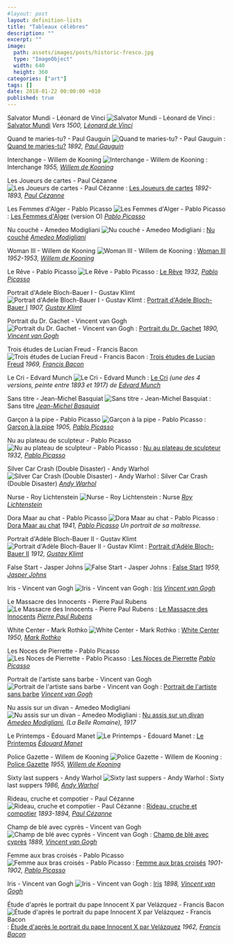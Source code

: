 ```yaml
---
#layout: post
layout: definition-lists
title: "Tableaux célèbres"
description: ""
excerpt: ""
image:
  path: assets/images/posts/historic-fresco.jpg
  type: "ImageObject"
  width: 640
  height: 360
categories: ["art"]
tags: []
date: 2018-01-22 00:00:00 +010
published: true
---
```


Salvator Mundi - Léonard de Vinci ![Salvator Mundi - Léonard de Vinci](https://upload.wikimedia.org/wikipedia/commons/5/5c/Leonardo_da_Vinci%2C_Salvator_Mundi%2C_c.1500%2C_oil_on_walnut%2C_45.4_%C3%97_65.6_cm.jpg)
: [Salvator Mundi](https://fr.wikipedia.org/wiki/Salvator_Mundi_(L%C3%A9onard_de_Vinci))
*Vers 1500, [Léonard de Vinci](https://fr.wikipedia.org/wiki/L%C3%A9onard_de_Vinci)*

Quand te maries-tu? - Paul Gauguin ![Quand te maries-tu? - Paul Gauguin](https://upload.wikimedia.org/wikipedia/commons/b/bd/Paul_Gauguin%2C_Nafea_Faa_Ipoipo%3F_%28When_Will_You_Marry%3F%29_1892%2C_oil_on_canvas%2C_101_x_77_cm.jpg)
: [Quand te maries-tu?](https://fr.wikipedia.org/wiki/Quand_te_maries-tu_%3F)
*1892, [Paul Gauguin](https://fr.wikipedia.org/wiki/Paul_Gauguin)*

Interchange - Willem de Kooning ![Interchange - Willem de Kooning]()
: Interchange
*1955, [Willem de Kooning](https://fr.wikipedia.org/wiki/Willem_de_Kooning)*

Les Joueurs de cartes - Paul Cézanne ![Les Joueurs de cartes - Paul Cézanne]()
: [Les Joueurs de cartes](https://fr.wikipedia.org/wiki/Les_Joueurs_de_cartes_(C%C3%A9zanne))
*1892-1893, [Paul Cézanne](https://fr.wikipedia.org/wiki/Paul_C%C3%A9zanne)*

Les Femmes d'Alger - Pablo Picasso ![Les Femmes d'Alger - Pablo Picasso]()
: [Les Femmes d'Alger](https://fr.wikipedia.org/wiki/Les_Femmes_d%27Alger) (version O)
*[Pablo Picasso](https://fr.wikipedia.org/wiki/Pablo_Picasso)*

Nu couché - Amedeo Modigliani ![Nu couché - Amedeo Modigliani]()
: [Nu couché](https://commons.wikimedia.org/wiki/File:Modigliani_-_Nu_couch%C3%A9.jpg)
*[Amedeo Modigliani](https://fr.wikipedia.org/wiki/Amedeo_Modigliani)*

Woman III - Willem de Kooning ![Woman III - Willem de Kooning]()
: [Woman III](https://fr.wikipedia.org/wiki/Woman_III)
*1952-1953, [Willem de Kooning](https://fr.wikipedia.org/wiki/Willem_de_Kooning)*

Le Rêve - Pablo Picasso ![Le Rêve - Pablo Picasso]()
: [Le Rêve](https://fr.wikipedia.org/wiki/Le_R%C3%AAve_(Picasso))
*1932, [Pablo Picasso](https://fr.wikipedia.org/wiki/Pablo_Picasso)*

Portrait d'Adele Bloch-Bauer I - Gustav Klimt ![Portrait d'Adele Bloch-Bauer I - Gustav Klimt]()
: [Portrait d'Adele Bloch-Bauer I](https://fr.wikipedia.org/wiki/Portrait_d%27Adele_Bloch-Bauer_I)
*1907, [Gustav Klimt](https://fr.wikipedia.org/wiki/Gustav_Klimt)*

Portrait du Dr. Gachet - Vincent van Gogh ![Portrait du Dr. Gachet - Vincent van Gogh]()
: [Portrait du Dr. Gachet](https://fr.wikipedia.org/wiki/Portrait_du_Dr._Gachet)
*1890, [Vincent van Gogh](https://fr.wikipedia.org/wiki/Vincent_van_Gogh)*

Trois études de Lucian Freud - Francis Bacon ![Trois études de Lucian Freud - Francis Bacon]()
: [Trois études de Lucian Freud](https://fr.wikipedia.org/wiki/Trois_%C3%A9tudes_de_Lucian_Freud)
*1969, [Francis Bacon](https://fr.wikipedia.org/wiki/Francis_Bacon_(peintre))*

Le Cri - Edvard Munch ![Le Cri - Edvard Munch]()
: [Le Cri](https://fr.wikipedia.org/wiki/Le_Cri)
*(une des 4 versions, peinte entre 1893 et 1917) de [Edvard Munch](https://fr.wikipedia.org/wiki/Edvard_Munch)*

Sans titre - Jean-Michel Basquiat ![Sans titre - Jean-Michel Basquiat]()
: Sans titre
*[Jean-Michel Basquiat](https://fr.wikipedia.org/wiki/Jean-Michel_Basquiat)*

Garçon à la pipe - Pablo Picasso ![Garçon à la pipe - Pablo Picasso]()
: [Garçon à la pipe](https://fr.wikipedia.org/wiki/Gar%C3%A7on_%C3%A0_la_pipe)
*1905, [Pablo Picasso](https://fr.wikipedia.org/wiki/Pablo_Picasso)*

Nu au plateau de sculpteur - Pablo Picasso ![Nu au plateau de sculpteur - Pablo Picasso]()
: [Nu au plateau de sculpteur](https://fr.wikipedia.org/wiki/Nu_au_plateau_de_sculpteur)
*1932, [Pablo Picasso](https://fr.wikipedia.org/wiki/Pablo_Picasso)*

Silver Car Crash (Double Disaster) - Andy Warhol ![Silver Car Crash (Double Disaster) - Andy Warhol]()
: Silver Car Crash (Double Disaster)
*[Andy Warhol](https://fr.wikipedia.org/wiki/Andy_Warhol)*

Nurse - Roy Lichtenstein ![Nurse - Roy Lichtenstein]()
: Nurse
*[Roy Lichtenstein](https://fr.wikipedia.org/wiki/Roy_Lichtenstein)*

Dora Maar au chat - Pablo Picasso ![Dora Maar au chat - Pablo Picasso]()
: [Dora Maar au chat](https://fr.wikipedia.org/wiki/Dora_Maar_au_chat)
*1941, [Pablo Picasso](https://fr.wikipedia.org/wiki/Pablo_Picasso) Un portrait de sa maîtresse.*

Portrait d'Adèle Bloch-Bauer II - Gustav Klimt ![Portrait d'Adèle Bloch-Bauer II - Gustav Klimt]()
: [Portrait d'Adèle Bloch-Bauer II](https://fr.wikipedia.org/wiki/Portrait_d%27Ad%C3%A8le_Bloch-Bauer_II)
*1912, [Gustav Klimt](https://fr.wikipedia.org/wiki/Gustav_Klimt)*

False Start - Jasper Johns ![False Start - Jasper Johns]()
: [False Start](/w/index.php?title=False_Start&amp;action=edit&amp;redlink=1)
*1959, [Jasper Johns](https://fr.wikipedia.org/wiki/Jasper_Johns)*

Iris - Vincent van Gogh ![Iris - Vincent van Gogh]()
: [Iris](https://fr.wikipedia.org/wiki/Iris_(Van_Gogh))
*[Vincent van Gogh](https://fr.wikipedia.org/wiki/Vincent_van_Gogh)*

Le Massacre des Innocents - Pierre Paul Rubens ![Le Massacre des Innocents - Pierre Paul Rubens]()
: [Le Massacre des Innocents](https://fr.wikipedia.org/wiki/Le_Massacre_des_Innocents_(Rubens))
*[Pierre Paul Rubens](https://fr.wikipedia.org/wiki/Pierre_Paul_Rubens)*

White Center - Mark Rothko ![White Center - Mark Rothko]()
: [White Center](/w/index.php?title=White_Center&amp;action=edit&amp;redlink=1)
*1950, [Mark Rothko](https://fr.wikipedia.org/wiki/Mark_Rothko)*

Les Noces de Pierrette - Pablo Picasso ![Les Noces de Pierrette - Pablo Picasso]()
: [Les Noces de Pierrette](https://fr.wikipedia.org/wiki/Les_Noces_de_Pierrette)
*[Pablo Picasso](https://fr.wikipedia.org/wiki/Pablo_Picasso)*

Portrait de l'artiste sans barbe - Vincent van Gogh ![Portrait de l'artiste sans barbe - Vincent van Gogh]()
: [Portrait de l'artiste sans barbe](https://fr.wikipedia.org/wiki/Portrait_de_l%27artiste_sans_barbe)
*[Vincent van Gogh](https://fr.wikipedia.org/wiki/Vincent_van_Gogh)*

Nu assis sur un divan - Amedeo Modigliani ![Nu assis sur un divan - Amedeo Modigliani]()
: [Nu assis sur un divan](/w/index.php?title=Nu_assis_sur_un_divan&amp;action=edit&amp;redlink=1)
*[Amedeo Modigliani](https://fr.wikipedia.org/wiki/Amedeo_Modigliani), (La Belle Romaine), 1917*

Le Printemps - Édouard Manet ![Le Printemps - Édouard Manet]()
: [Le Printemps](/w/index.php?title=Le_Printemps_(peinture)&amp;action=edit&amp;redlink=1)
*[Édouard Manet](https://fr.wikipedia.org/wiki/%C3%89douard_Manet)*

Police Gazette - Willem de Kooning ![Police Gazette - Willem de Kooning]()
: [Police Gazette](https://fr.wikipedia.org/wiki/Police_Gazette)
*1955, [Willem de Kooning](https://fr.wikipedia.org/wiki/Willem_de_Kooning)*

Sixty last suppers - Andy Warhol ![Sixty last suppers - Andy Warhol]()
: Sixty last suppers
*1986, [Andy Warhol](https://fr.wikipedia.org/wiki/Andy_Warhol)*

Rideau, cruche et compotier - Paul Cézanne ![Rideau, cruche et compotier - Paul Cézanne]()
: [Rideau, cruche et compotier](/w/index.php?title=Rideau,_cruche_et_compotier&amp;action=edit&amp;redlink=1)
*1893-1894, [Paul Cézanne](https://fr.wikipedia.org/wiki/Paul_C%C3%A9zanne)*

Champ de blé avec cyprès - Vincent van Gogh ![Champ de blé avec cyprès - Vincent van Gogh]()
: [Champ de blé avec cyprès](https://fr.wikipedia.org/wiki/Champ_de_bl%C3%A9_avec_cypr%C3%A8s)
*1889, [Vincent van Gogh](https://fr.wikipedia.org/wiki/Vincent_van_Gogh)*

Femme aux bras croisés - Pablo Picasso ![Femme aux bras croisés - Pablo Picasso]()
: [Femme aux bras croisés](/w/index.php?title=Femme_aux_bras_crois%C3%A9s&amp;action=edit&amp;redlink=1)
*1901-1902, [Pablo Picasso](https://fr.wikipedia.org/wiki/Pablo_Picasso)*

Iris - Vincent van Gogh ![Iris - Vincent van Gogh]()
: [Iris](https://fr.wikipedia.org/wiki/Iris_(Van_Gogh))
*1898, [Vincent van Gogh](https://fr.wikipedia.org/wiki/Vincent_van_Gogh)*

Étude d'après le portrait du pape Innocent X par Velázquez - Francis Bacon ![Étude d'après le portrait du pape Innocent X par Velázquez - Francis Bacon]()
: [Étude d'après le portrait du pape Innocent X par Velázquez](https://fr.wikipedia.org/wiki/%C3%89tude_d%27apr%C3%A8s_le_portrait_du_pape_Innocent_X_par_Vel%C3%A1zquez)
*1962, [Francis Bacon](https://fr.wikipedia.org/wiki/Francis_Bacon_(peintre))*
